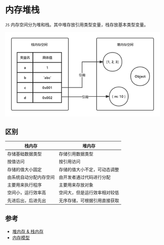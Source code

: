 # 内存堆栈

`JS` 内存空间分为堆和栈。其中堆存放引用类型变量，栈存放基本类型变量。

![stack_heap](https://raw.githubusercontent.com/Vsnoy/PicGo/main/VuePress/stack_heap.png)

## 区别

| 栈内存                 | 堆内存                       |
| ---------------------- | ---------------------------- |
| 存储基础数据类型       | 存储引用数据类型             |
| 按值访问               | 按引用访问                   |
| 存储的值大小固定       | 存储的值大小不定，可动态调整 |
| 由系统自动分配内存空间 | 由开发者通过代码进行分配     |
| 主要用来执行程序       | 主要用来存放对象             |
| 空间小，运行效率高     | 空间大，但是运行效率相对较低 |
| 先进后出，后进先出     | 无序存储，可根据引用直接获取 |

## 参考

- [堆内存 & 栈内存](http://file.jing999.cn/workspace/Js/heap_stack.html)
- [内存模型](https://tsejx.github.io/javascript-guidebook/core-modules/executable-code-and-execution-contexts/memory-management/memory-model/)